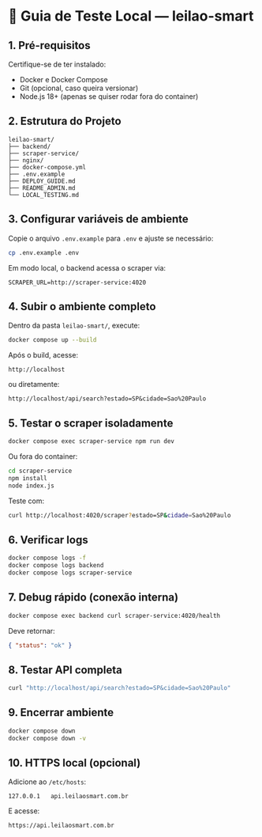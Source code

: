# 🧭 Guia de Teste Local — leilao-smart

## 1. Pré-requisitos
Certifique-se de ter instalado:
- Docker e Docker Compose
- Git (opcional, caso queira versionar)
- Node.js 18+ (apenas se quiser rodar fora do container)

## 2. Estrutura do Projeto
```
leilao-smart/
├── backend/
├── scraper-service/
├── nginx/
├── docker-compose.yml
├── .env.example
├── DEPLOY_GUIDE.md
├── README_ADMIN.md
└── LOCAL_TESTING.md
```

## 3. Configurar variáveis de ambiente
Copie o arquivo `.env.example` para `.env` e ajuste se necessário:
```bash
cp .env.example .env
```
Em modo local, o backend acessa o scraper via:
```
SCRAPER_URL=http://scraper-service:4020
```

## 4. Subir o ambiente completo
Dentro da pasta `leilao-smart/`, execute:
```bash
docker compose up --build
```
Após o build, acesse:
```
http://localhost
```
ou diretamente:
```
http://localhost/api/search?estado=SP&cidade=Sao%20Paulo
```

## 5. Testar o scraper isoladamente
```bash
docker compose exec scraper-service npm run dev
```
Ou fora do container:
```bash
cd scraper-service
npm install
node index.js
```
Teste com:
```bash
curl http://localhost:4020/scraper?estado=SP&cidade=Sao%20Paulo
```

## 6. Verificar logs
```bash
docker compose logs -f
docker compose logs backend
docker compose logs scraper-service
```

## 7. Debug rápido (conexão interna)
```bash
docker compose exec backend curl scraper-service:4020/health
```
Deve retornar:
```json
{ "status": "ok" }
```

## 8. Testar API completa
```bash
curl "http://localhost/api/search?estado=SP&cidade=Sao%20Paulo"
```

## 9. Encerrar ambiente
```bash
docker compose down
docker compose down -v
```

## 10. HTTPS local (opcional)
Adicione ao `/etc/hosts`:
```
127.0.0.1   api.leilaosmart.com.br
```
E acesse:
```
https://api.leilaosmart.com.br
```
